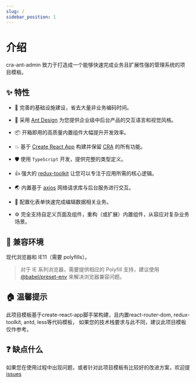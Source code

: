 ```yaml
---
slug: /
sidebar_position: 1
---
```


# 介绍

cra-ant-admin 致力于打造成一个能够快速完成业务且扩展性强的管理系统的项目模板。

## ✨ 特性

* 🔨 完善的基础设施建设，省去大量非业务编码时间。
* 🌈 采用 [Ant Design](https://ant.design/index-cn) 为您提供企业级中后台产品的交互语言和视觉风格。
* 📦 开箱即用的高质量内置组件大幅提升开发效率。

* 💥 基于 [Create React App](https://github.com/facebook/create-react-app) 构建并保留 [CRA](https://facebook.github.io/create-react-app/docs/getting-started) 的所有功能。

* 🛡 使用 `TypeScript` 开发，提供完整的类型定义。
* 👍 强大的 [redux-toolkit](https://redux-toolkit.js.org/) 让您可以专注于应用所需的核心逻辑。
* 🌏 内置基于 [axios](https://www.axios-http.cn/) 网络请求库与后台服务进行交互。
* 🚀 配置化表单快速完成编辑数据相关业务。
* ⚙ 完全支持自定义页面及组件，重构（或扩展）内置组件，从容应对复杂业务场景。

## 🌳 兼容环境

现代浏览器和 IE11（需要 polyfills）。

> 对于 IE 系列浏览器，需要提供相应的 Polyfill 支持，建议使用 [@babel/preset-env](https://babeljs.io/docs/en/babel-preset-env) 来解决浏览器兼容问题。

## 🏠 温馨提示

此项目模板基于create-react-app脚手架构建，且内置react-router-dom, redux-toolkit, antd, less等代码模板， 如果您的技术栈要求与此不同，建议此项目模板仅作参考。

## ❓ 缺点什么

如果您在使用过程中出现问题，或者针对此项目模板有比较好的改进方案，欢迎提[issues](https://github.com/strivelen/cra-ant-admin/issues)

<!-- CRA内置的脚本和配置包react-scripts是使用的第三方包，非官方包。与官方的react-scripts不同之处请参阅：[strivelen-react-scripts](https://www.npmjs.com/package/strivelen-react-scripts)，由此可能造成不能及时获取官方react-scripts的新功能。 -->